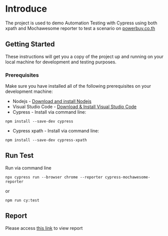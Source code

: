 # Introduce
The project is used to demo Automation Testing with Cypress using both xpath and Mochawesome reporter to test a scenario on [powerbuy.co.th](https://www.powerbuy.co.th/th/)

## Getting Started
These instructions will get you a copy of the project up and running on your local machine for development and testing purposes.

### Prerequisites

Make sure you have installed all of the following prerequisites on your development machine:
* Nodejs - [Download and install Nodejs](https://nodejs.org/en/)
* Visual Studio Code - [Download & Install Visual Studio Code](https://code.visualstudio.com/download)
* Cypress - Install via command line:
```
npm install --save-dev cypress
```
* Cypress xpath - Install via command line:
```
npm install --save-dev cypress-xpath
```

## Run Test
Run via command line
```
npx cypress run --browser chrome --reporter cypress-mochawesome-reporter
```
or
```
npm run cy:test
```
## Report
Please access [this link](/cypress/report/index.html) to view report
